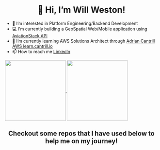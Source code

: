 <h1 align= "center">👋 Hi, I’m Will Weston!</h1>

- 👀 I’m interested in Platform Engineering/Backend Development
- :computer: I'm currently building a GeoSpatial Web/Mobile application using [AviationStack API](https://aviationstack.com/)
- 🌱 I’m currently learning AWS Solutions Architect through [Adrian Cantrill AWS learn.cantrill.io](https://learn.cantrill.io/p/aws-certified-solutions-architect-associate-saa-c03) 
- 📫 How to reach me [LinkedIn](www.linkedin.com/in/weston-william)

  
<a href="https://github.com/willweston94/github-readme-stats">
  <img height=200 align="center" src="https://github-readme-stats.vercel.app/api?username=willweston94&show_icons=true&theme=transparent" />
</a>
<a href="https://github.com/willweston94/github-readme-stats">
  <img height=200 align="center" src="https://github-readme-stats.vercel.app/api/top-langs/?username=willweston94&layout=compact" />
</a>


<h2 align= "center">Checkout some repos that I have used below to help me on my journey!</h2>
